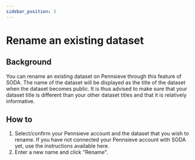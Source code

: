 ```yaml
---
sidebar_position: 3
---
```


# Rename an existing dataset

## Background

You can rename an existing dataset on Pennsieve through this feature of SODA. The name of the dataset will be displayed as the title of the dataset when the dataset becomes public. It is thus advised to make sure that your dataset title is different than your other dataset titles and that it is relatively informative.

## How to

1. Select/confirm your Pennsieve account and the dataset that you wish to rename. If you have not connected your Pennsieve account with SODA yet, use the instructions available here.
2. Enter a new name and click "Rename".
